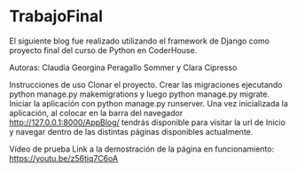 # TrabajoFinal

El siguiente blog fue realizado utilizando el framework de Django como proyecto final del curso de Python en CoderHouse.

Autoras: Claudia Georgina Peragallo Sommer y Clara Cipresso

Instrucciones de uso
Clonar el proyecto.
Crear las migraciones ejecutando python manage.py makemigrations y luego python manage.py migrate.
Iniciar la aplicación con python manage.py runserver.
Una vez inicializada la aplicación, al colocar en la barra del navegador http://127.0.0.1:8000/AppBlog/ tendrás disponible para visitar la url de Inicio y navegar dentro de las distintas páginas disponibles actualmente.



Vídeo de prueba
Link a la demostración de la página en funcionamiento:
https://youtu.be/z56tiq7C6oA
